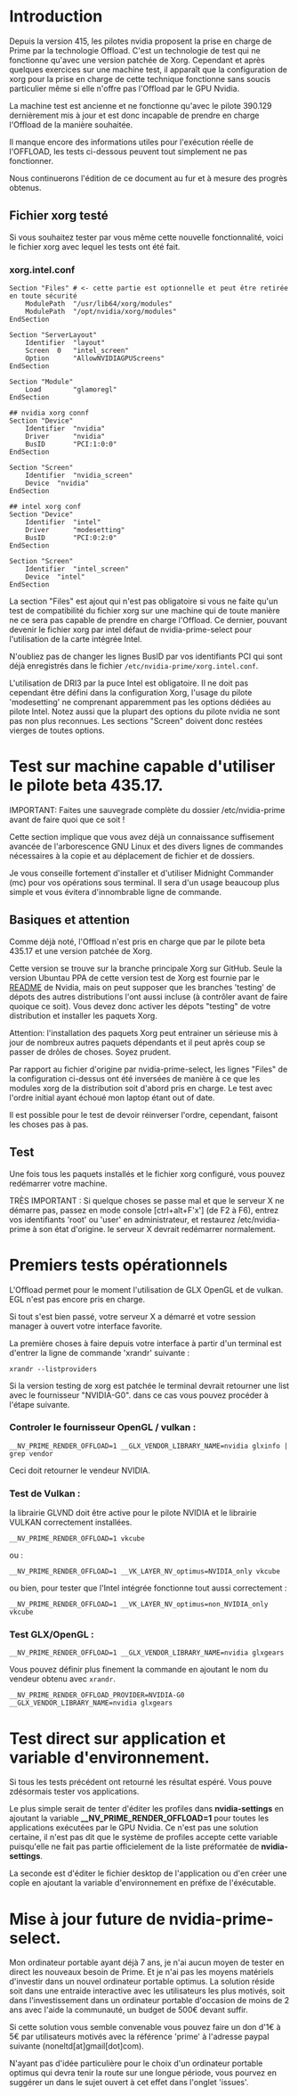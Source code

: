 # Introduction
Depuis la version 415, les pilotes nvidia proposent la prise en charge de Prime par la technologie Offload. C'est un technologie de test qui ne fonctionne qu'avec une version patchée de Xorg. Cependant et après quelques exercices sur une machine test, il apparaît que la configuration de xorg pour la prise en charge de cette technique fonctionne sans soucis particulier même si elle n'offre pas l'Offload par le GPU Nvidia.

La machine test est ancienne et ne fonctionne qu'avec le pilote 390.129 dernièrement mis à jour et est donc incapable de prendre en charge l'Offload de la manière souhaitée.


Il manque encore des informations utiles pour l'exécution réelle de l'OFFLOAD, les tests ci-dessous peuvent tout simplement ne pas fonctionner.

Nous continuerons l'édition de ce document au fur et à mesure des progrès obtenus.

## Fichier xorg testé
Si vous souhaitez tester par vous même cette nouvelle fonctionnalité, voici le fichier xorg avec lequel les tests ont été fait.

### xorg.intel.conf
```
Section "Files" # <- cette partie est optionnelle et peut être retirée en toute sécurité
    ModulePath	"/usr/lib64/xorg/modules"
    ModulePath	"/opt/nvidia/xorg/modules"
EndSection

Section "ServerLayout"
	Identifier	"layout"
	Screen	0	"intel_screen"
	Option		"AllowNVIDIAGPUScreens"
EndSection

Section "Module"
	Load		"glamoregl"
EndSection

## nvidia xorg connf
Section "Device"
	Identifier	"nvidia"
	Driver		"nvidia"
	BusID		"PCI:1:0:0"
EndSection

Section "Screen"
	Identifier	"nvidia_screen"
	Device	"nvidia"
EndSection

## intel xorg conf
Section "Device"
	Identifier	"intel"
	Driver		"modesetting"
	BusID		"PCI:0:2:0"
EndSection

Section "Screen"
	Identifier	"intel_screen"
	Device	"intel"
EndSection
```

La section "Files" est ajout qui n'est pas obligatoire si vous ne faite qu'un test de compatibilité du fichier xorg sur une machine qui de toute manière ne ce sera pas capable de prendre en charge l'Offload. Ce dernier, pouvant devenir le fichier xorg par intel défaut de nvidia-prime-select pour l'utilisation de la carte intégrée Intel.

N'oubliez pas de changer les lignes BusID par vos identifiants PCI qui sont déjà enregistrés dans le fichier ```/etc/nvidia-prime/xorg.intel.conf```.


L'utilisation de DRI3 par la puce Intel est obligatoire. Il ne doit pas cependant être défini dans la configuration Xorg, l'usage du pilote 'modesetting' ne comprenant apparemment pas les options dédiées au pilote Intel. Notez aussi que la plupart des options du pilote nvidia ne sont pas non plus reconnues. Les sections "Screen" doivent donc restées vierges de toutes options.


# Test sur machine capable d'utiliser le pilote beta 435.17.
IMPORTANT: Faites une sauvegrade complète du dossier /etc/nvidia-prime avant de faire quoi que ce soit !


Cette section implique que vous avez déjà un connaissance suffisement avancée de l'arborescence GNU Linux et des divers lignes de commandes nécessaires à la copie et au déplacement de fichier et de dossiers.

Je vous conseille fortement d'installer et d'utiliser Midnight Commander (mc) pour vos opérations sous terminal. Il sera d'un usage beaucoup plus simple et vous évitera d'innombrable ligne de commande.

## Basiques et attention
Comme déjà noté, l'Offload n'est pris en charge que par le pilote beta 435.17 et une version patchée de Xorg.

Cette version se trouve sur la branche principale Xorg sur GitHub. Seule la version Ubuntau PPA de cette version test de Xorg est fournie par le [README](https://download.nvidia.com/XFree86/Linux-x86_64/435.17/README/primerenderoffload.html) de Nvidia, mais on peut supposer que les branches 'testing' de dépots des autres distributions l'ont aussi incluse (à contrôler avant de faire quoique ce soit). Vous devez donc activer les dépots "testing" de votre distribution et installer les paquets Xorg.


Attention: l'installation des paquets Xorg peut entrainer un sérieuse mis à jour de nombreux autres paquets dépendants et il peut après coup se passer de drôles de choses. Soyez prudent.


Par rapport au fichier d'origine par nvidia-prime-select, les lignes "Files" de la configuration ci-dessus ont été inversées de manière à ce que les modules xorg de la distribution soit d'abord pris en charge. Le test avec l'ordre initial ayant échoué mon laptop étant out of date.

Il est possible pour le test de devoir réinverser l'ordre, cependant, faisont les choses pas à pas.

## Test
Une fois tous les paquets installés et le fichier xorg configuré, vous pouvez redémarrer votre machine.


TRÈS IMPORTANT : Si quelque choses se passe mal et que le serveur X ne démarre pas, passez en mode console [ctrl+alt+F'x'] (de F2 à F6), entrez vos identifiants 'root' ou 'user' en administrateur, et restaurez /etc/nvidia-prime à son état d'origine. le serveur X devrait redémarrer normalement.

# Premiers tests opérationnels
L'Offload permet pour le moment l'utilisation de GLX OpenGL et de vulkan. EGL n'est pas encore pris en charge.

Si tout s'est bien passé, votre serveur X a démarré et votre session manager à ouvert votre interface favorite.

La première choses à faire depuis votre interface à partir d'un terminal est d'entrer la ligne de commande 'xrandr' suivante :

```xrandr --listproviders```

Si la version testing de xorg est patchée le terminal devrait retourner une list avec le fournisseur "NVIDIA-G0". dans ce cas vous pouvez procéder à l'étape suivante.


### Controler le fournisseur OpenGL / vulkan :

```__NV_PRIME_RENDER_OFFLOAD=1 __GLX_VENDOR_LIBRARY_NAME=nvidia glxinfo | grep vendor```

Ceci doit retourner le vendeur NVIDIA.

### Test de Vulkan :

la librairie GLVND doit être active pour le pilote NVIDIA et le librairie VULKAN correctement installées.

```__NV_PRIME_RENDER_OFFLOAD=1 vkcube```

ou :

```__NV_PRIME_RENDER_OFFLOAD=1 __VK_LAYER_NV_optimus=NVIDIA_only vkcube```

ou bien, pour tester que l'Intel intégrée fonctionne tout aussi correctement :

```__NV_PRIME_RENDER_OFFLOAD=1 __VK_LAYER_NV_optimus=non_NVIDIA_only vkcube```


### Test GLX/OpenGL :

```__NV_PRIME_RENDER_OFFLOAD=1 __GLX_VENDOR_LIBRARY_NAME=nvidia glxgears```

Vous pouvez définir plus finement la commande en ajoutant le nom du vendeur obtenu avec ```xrandr```.

```__NV_PRIME_RENDER_OFFLOAD_PROVIDER=NVIDIA-G0 __GLX_VENDOR_LIBRARY_NAME=nvidia glxgears```

# Test direct sur application et variable d'environnement.
Si tous les tests précédent ont retourné les résultat espéré. Vous pouve zdésormais tester vos applications.

Le plus simple serait de tenter d'éditer les profiles dans **nvidia-settings** en ajoutant la variable **__NV_PRIME_RENDER_OFFLOAD=1** pour toutes les applications exécutées par le GPU Nvidia. Ce n'est pas une solution certaine, il n'est pas dit que le système de profiles accepte cette variable puisqu'elle ne fait pas partie officielement de la liste préformatée de **nvidia-settings**.

La seconde est d'éditer le fichier desktop de l'application ou d'en créer une copîe en ajoutant la variable d'environnement en préfixe de l'éxécutable.


# Mise à jour future de nvidia-prime-select.
Mon ordinateur portable ayant déjà 7 ans, je n'ai aucun moyen de tester en direct les nouveaux besoin de Prime. Et je n'ai pas les moyens matériels d'investir dans un nouvel ordinateur portable optimus.
La solution réside soit dans une entraide interactive avec les utilisateurs les plus motivés, soit dans l'investissement dans un ordinateur portable d'occasion de moins de 2 ans avec l'aide la communauté, un budget de 500€ devant suffir.

Si cette solution vous semble convenable vous pouvez faire un don d'1€ à 5€ par utilisateurs motivés avec la référence 'prime' à l'adresse paypal suivante (noneltd[at]gmail[dot]com).

N'ayant pas d'idée particulière pour le choix d'un ordinateur portable optimus qui devra tenir la route sur une longue période, vous pourvez en suggérer un dans le sujet ouvert à cet effet dans l'onglet 'issues'.














